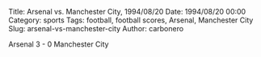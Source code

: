 Title: Arsenal vs. Manchester City, 1994/08/20
Date: 1994/08/20 00:00
Category: sports
Tags: football, football scores, Arsenal, Manchester City
Slug: arsenal-vs-manchester-city
Author: carbonero


Arsenal 3 - 0 Manchester City

